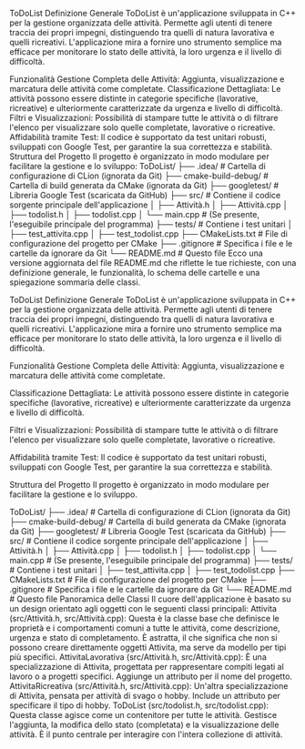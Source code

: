 ToDoList
Definizione Generale
ToDoList è un'applicazione sviluppata in C++ per la gestione organizzata delle attività. Permette agli utenti di tenere traccia dei propri impegni, distinguendo tra quelli di natura lavorativa e quelli ricreativi. L'applicazione mira a fornire uno strumento semplice ma efficace per monitorare lo stato delle attività, la loro urgenza e il livello di difficoltà.

Funzionalità
Gestione Completa delle Attività: Aggiunta, visualizzazione e marcatura delle attività come completate.
Classificazione Dettagliata: Le attività possono essere distinte in categorie specifiche (lavorative, ricreative) e ulteriormente caratterizzate da urgenza e livello di difficoltà.
Filtri e Visualizzazioni: Possibilità di stampare tutte le attività o di filtrare l'elenco per visualizzare solo quelle completate, lavorative o ricreative.
Affidabilità tramite Test: Il codice è supportato da test unitari robusti, sviluppati con Google Test, per garantire la sua correttezza e stabilità.
Struttura del Progetto
Il progetto è organizzato in modo modulare per facilitare la gestione e lo sviluppo: 
ToDoList/
├── .idea/                      # Cartella di configurazione di CLion (ignorata da Git)
├── cmake-build-debug/          # Cartella di build generata da CMake (ignorata da Git)
├── googletest/                 # Libreria Google Test (scaricata da GitHub)
├── src/                        # Contiene il codice sorgente principale dell'applicazione
│   ├── Attività.h
│   ├── Attività.cpp
│   ├── todolist.h
│   ├── todolist.cpp
│   └── main.cpp                # (Se presente, l'eseguibile principale del programma)
├── tests/                      # Contiene i test unitari
│   ├── test_attivita.cpp
│   ├── test_todolist.cpp
├── CMakeLists.txt              # File di configurazione del progetto per CMake
├── .gitignore                  # Specifica i file e le cartelle da ignorare da Git
└── README.md                   # Questo file
Ecco una versione aggiornata del file README.md che riflette le tue richieste, con una definizione generale, le funzionalità, lo schema delle cartelle e una spiegazione sommaria delle classi.

ToDoList
Definizione Generale
ToDoList è un'applicazione sviluppata in C++ per la gestione organizzata delle attività. Permette agli utenti di tenere traccia dei propri impegni, distinguendo tra quelli di natura lavorativa e quelli ricreativi. L'applicazione mira a fornire uno strumento semplice ma efficace per monitorare lo stato delle attività, la loro urgenza e il livello di difficoltà.

Funzionalità
Gestione Completa delle Attività: Aggiunta, visualizzazione e marcatura delle attività come completate.

Classificazione Dettagliata: Le attività possono essere distinte in categorie specifiche (lavorative, ricreative) e ulteriormente caratterizzate da urgenza e livello di difficoltà.

Filtri e Visualizzazioni: Possibilità di stampare tutte le attività o di filtrare l'elenco per visualizzare solo quelle completate, lavorative o ricreative.

Affidabilità tramite Test: Il codice è supportato da test unitari robusti, sviluppati con Google Test, per garantire la sua correttezza e stabilità.

Struttura del Progetto
Il progetto è organizzato in modo modulare per facilitare la gestione e lo sviluppo.

ToDoList/
├── .idea/                      # Cartella di configurazione di CLion (ignorata da Git)
├── cmake-build-debug/          # Cartella di build generata da CMake (ignorata da Git)
├── googletest/                 # Libreria Google Test (scaricata da GitHub)
├── src/                        # Contiene il codice sorgente principale dell'applicazione
│   ├── Attività.h
│   ├── Attività.cpp
│   ├── todolist.h
│   ├── todolist.cpp
│   └── main.cpp                # (Se presente, l'eseguibile principale del programma)
├── tests/                      # Contiene i test unitari
│   ├── test_attivita.cpp
│   ├── test_todolist.cpp
├── CMakeLists.txt              # File di configurazione del progetto per CMake
├── .gitignore                  # Specifica i file e le cartelle da ignorare da Git
└── README.md                   # Questo file
Panoramica delle Classi
Il cuore dell'applicazione è basato su un design orientato agli oggetti con le seguenti classi principali:
Attivita (src/Attività.h, src/Attività.cpp):
Questa è la classe base che definisce le proprietà e i comportamenti comuni a tutte le attività, come descrizione, urgenza e stato di completamento. È astratta, il che significa che non si possono creare direttamente oggetti Attivita, ma serve da modello per tipi più specifici.
AttivitaLavorativa (src/Attività.h, src/Attività.cpp):
È una specializzazione di Attivita, progettata per rappresentare compiti legati al lavoro o a progetti specifici. Aggiunge un attributo per il nome del progetto.
AttivitaRicreativa (src/Attività.h, src/Attività.cpp):
Un'altra specializzazione di Attivita, pensata per attività di svago o hobby. Include un attributo per specificare il tipo di hobby.
ToDoList (src/todolist.h, src/todolist.cpp):
Questa classe agisce come un contenitore per tutte le attività. Gestisce l'aggiunta, la modifica dello stato (completata) e la visualizzazione delle attività. È il punto centrale per interagire con l'intera collezione di attività.
